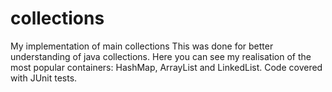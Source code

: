 # collections
My implementation of main collections
This was done for better understanding of java collections.
Here you can see my realisation of the most popular containers: HashMap, ArrayList and LinkedList.
Code covered with JUnit tests.
